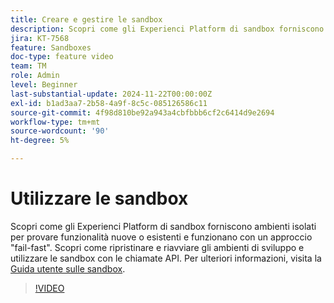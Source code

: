 ```yaml
---
title: Creare e gestire le sandbox
description: Scopri come gli Experienci Platform di sandbox forniscono ambienti isolati per provare funzionalità nuove o esistenti e lavorare con un approccio fail-fast. Scopri come ripristinare e riavviare gli ambienti di sviluppo e utilizzare le sandbox con le chiamate API.
jira: KT-7568
feature: Sandboxes
doc-type: feature video
team: TM
role: Admin
level: Beginner
last-substantial-update: 2024-11-22T00:00:00Z
exl-id: b1ad3aa7-2b58-4a9f-8c5c-085126586c11
source-git-commit: 4f98d810be92a943a4cbfbbb6cf2c6414d9e2694
workflow-type: tm+mt
source-wordcount: '90'
ht-degree: 5%

---
```


# Utilizzare le sandbox

Scopri come gli Experienci Platform di sandbox forniscono ambienti isolati per provare funzionalità nuove o esistenti e funzionano con un approccio &quot;fail-fast&quot;. Scopri come ripristinare e riavviare gli ambienti di sviluppo e utilizzare le sandbox con le chiamate API. Per ulteriori informazioni, visita la [Guida utente sulle sandbox](https://experienceleague.adobe.com/docs/experience-platform/sandbox/home.html?lang=it).

>[!VIDEO](https://video.tv.adobe.com/v/29838/?learn=on)
